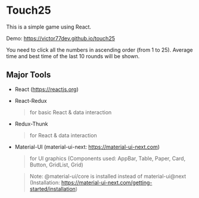 # Touch25
This is a simple game using React.

Demo: https://victor77dev.github.io/touch25

You need to click all the numbers in ascending order (from 1 to 25).
Average time and best time of the last 10 rounds will be shown.

## Major Tools
* React (https://reactjs.org)
* React-Redux
   > for basic React & data interaction
* Redux-Thunk
   > for React & data interaction
* Material-UI (material-ui-next: https://material-ui-next.com)
   > for UI graphics (Components used: AppBar, Table, Paper, Card, Button, GridList, Grid)

   > Note: @material-ui/core is installed instead of material-ui@next (Installation: https://material-ui-next.com/getting-started/installation)